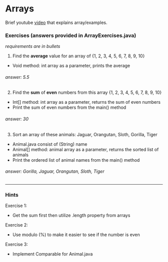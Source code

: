 # Arrays

Brief youtube [video](https://youtu.be/iUcgZpt0Bv4) that explains array/examples.

### Exercises (answers provided in ArrayExercises.java)

*requirements are in bullets*

1. Find the **average** value for an array of {1, 2, 3, 4, 5, 6, 7, 8, 9, 10}
  * Void method: int array as a parameter, prints the average

###### answer: 5.5

2. Find the **sum** of **even** numbers from this array {1, 2, 3, 4, 5, 6, 7, 8, 9, 10}
  * Int[] method: int array as a parameter, returns the sum of even numbers
  * Print the sum of even numbers from the main() method

###### answer: 30

3. Sort an array of these animals: Jaguar, Orangutan, Sloth, Gorilla, Tiger
  * Animal.java consist of (String) name
  * Animal[] method: animal array as a parameter, returns the sorted list of animals
  * Print the ordered list of animal names from the main() method

###### answer: Gorilla, Jaguar, Orangutan, Sloth, Tiger

***

### Hints

Exercise 1:

  * Get the sum first then utilize .length property from arrays

Exercise 2:

  * Use modulo (%) to make it easier to see if the number is even

Exercise 3:

  * Implement Comparable for Animal.java
